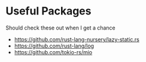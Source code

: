 # Useful Packages

Should check these out when I get a chance
- https://github.com/rust-lang-nursery/lazy-static.rs
- https://github.com/rust-lang/log
- https://github.com/tokio-rs/mio
